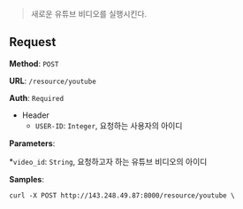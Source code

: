 > 새로운 유튜브 비디오를 실행시킨다. 

## Request

**Method**: `POST`

**URL**: `/resource/youtube`

**Auth**: `Required`

* Header
  * `USER-ID`: `Integer`, 요청하는 사용자의 아이디

**Parameters**: 

  *`video_id`: `String`, 요청하고자 하는 유튜브 비디오의 아이디

**Samples**:
```
curl -X POST http://143.248.49.87:8000/resource/youtube \